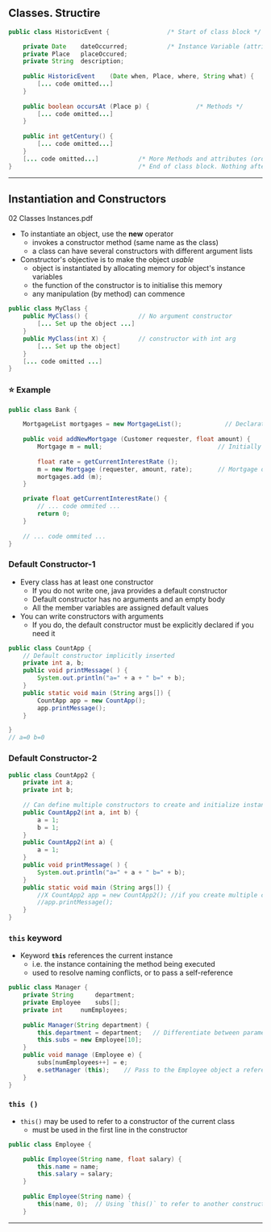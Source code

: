 ## Classes. Structire
``` java
public class HistoricEvent {                /* Start of class block */

    private Date    dateOccurred;           /* Instance Variable (attributes) */
    private Place   placeOccured;
    private String  description;
    
    public HistoricEvent    (Date when, Place, where, String what) {    /* Constructor */
        [... code omitted...]
    }
    
    public boolean occursAt (Place p) {             /* Methods */
        [... code omitted...]
    }
    
    public int getCentury() {
        [... code omitted...]
    }
    [... code omitted...]           /* More Methods and attributes (order is irrelevant) */
}                                   /* End of class block. Nothing after this */
```
---
## Instantiation and Constructors
02 Classes Instances.pdf
* To instantiate an object, use the **new** operator
  * invokes a constructor method (same name as the class)
  * a class can have several constructors with different argument lists
* Constructor's objective is to make the object _usable_
  * object is instantiated by allocating memory for object's instance variables
  * the function of the constructor is to initialise this memory
  * any manipulation (by method) can commence
``` java
public class MyClass {
    public MyClass() {              // No argument constructor
        [... Set up the object ...]
    }
    public MyClass(int X) {         // constructor with int arg
        [... Set up the object]
    }
    [... code omitted ...]
}
```
### :star: Example
``` java
public class Bank {

	MortgageList mortgages = new MortgageList();            // Declaration and Instantiation
	
	public void addNewMortgage (Customer requester, float amount) {
		Mortgage m = null;                                // Initially not bound (set to null)
		
		float rate = getCurrentInterestRate ();
		m = new Mortgage (requester, amount, rate);       // Mortgage object instantiation
		mortgages.add (m);
	}

	private float getCurrentInterestRate() {
		// ... code ommited ...
		return 0;
	}
	
	// ... code ommited ...
}
```
### Default Constructor-1
* Every class has at least one constructor
    * If you do not write one, java provides a default constructor
    * Default constructor has no arguments and an empty body
    * All the member variables are assigned default values
* You can write constructors with arguments
    * If you do, the default constructor must be explicitly declared if you need it
``` java
public class CountApp {
	// Default constructor implicitly inserted
	private int a, b;
	public void printMessage( ) {
		System.out.println("a=" + a + " b=" + b);
	}
	public static void main (String args[]) {
		CountApp app = new CountApp();
		app.printMessage();
	}

}
// a=0 b=0
```
### Default Constructor-2
``` java
public class CountApp2 {
	private int a;
	private int b;
	
	// Can define multiple constructors to create and initialize instances of the class
	public CountApp2(int a, int b) {
		a = 1;
		b = 1;	
	}
	public CountApp2(int a) {
		a = 1;
	}	
	public void printMessage( ) {
		System.out.println("a=" + a + " b=" + b);
	}
	public static void main (String args[]) {
		//X CountApp2 app = new CountApp2(); //if you create multiple constuctors, you will lost the default constructor
		//app.printMessage();
	}
}
```
### `this` keyword
* Keyword **`this`** references the current instance
    * i.e. the instance containing the method being executed
    * used to resolve naming conflicts, or to pass a self-reference
``` java
public class Manager {
	private String 		department;
	private Employee	subs[];
	private int		numEmployees;
	
	public Manager(String department) {
		this.department = department;	// Differentiate between parameter and variable
		this.subs = new Employee[10];
	}
	public void manage (Employee e) {
		subs[numEmployees++] = e;
		e.setManager (this);	// Pass to the Employee object a reference to the Manager itself
	}
}
```
### `this ()`
* `this()` may be used to refer to a constructor of the current class
    * must be used in the first line in the constructor
``` java
public class Employee {

	public Employee(String name, float salary) {
		this.name = name;
		this.salary = salary;
	}
	
	public Employee(String name) {
		this(name, 0);	// Using `this()` to refer to another constructor in the same class
	}

```

---
